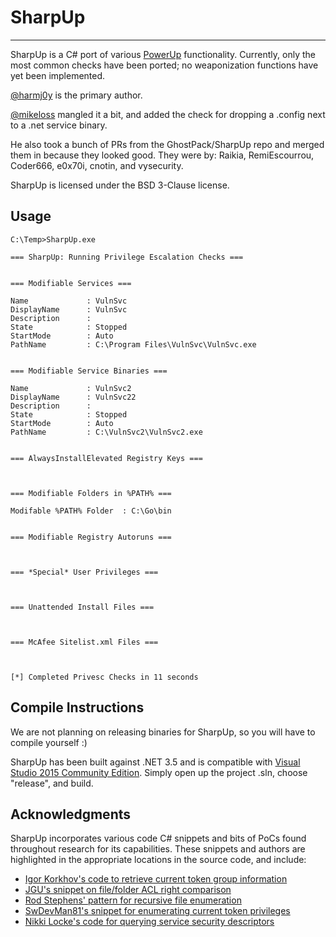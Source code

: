 # SharpUp

----

SharpUp is a C# port of various [PowerUp](https://github.com/PowerShellMafia/PowerSploit/blob/dev/Privesc/PowerUp.ps1) functionality. Currently, only the most common checks have been ported; no weaponization functions have yet been implemented.

[@harmj0y](https://twitter.com/harmj0y) is the primary author.

[@mikeloss](https://twitter.com/mikeloss) mangled it a bit, and added the check for dropping a .config next to a .net service binary.

He also took a bunch of PRs from the GhostPack/SharpUp repo and merged them in because they looked good.
They were by: Raikia, RemiEscourrou, Coder666, e0x70i, cnotin, and vysecurity.

SharpUp is licensed under the BSD 3-Clause license.

## Usage

    C:\Temp>SharpUp.exe

    === SharpUp: Running Privilege Escalation Checks ===


    === Modifiable Services ===

    Name             : VulnSvc
    DisplayName      : VulnSvc
    Description      :
    State            : Stopped
    StartMode        : Auto
    PathName         : C:\Program Files\VulnSvc\VulnSvc.exe


    === Modifiable Service Binaries ===

    Name             : VulnSvc2
    DisplayName      : VulnSvc22
    Description      :
    State            : Stopped
    StartMode        : Auto
    PathName         : C:\VulnSvc2\VulnSvc2.exe


    === AlwaysInstallElevated Registry Keys ===



    === Modifiable Folders in %PATH% ===

    Modifable %PATH% Folder  : C:\Go\bin


    === Modifiable Registry Autoruns ===



    === *Special* User Privileges ===



    === Unattended Install Files ===



    === McAfee Sitelist.xml Files ===



    [*] Completed Privesc Checks in 11 seconds

## Compile Instructions

We are not planning on releasing binaries for SharpUp, so you will have to compile yourself :)

SharpUp has been built against .NET 3.5 and is compatible with [Visual Studio 2015 Community Edition](https://go.microsoft.com/fwlink/?LinkId=532606&clcid=0x409). Simply open up the project .sln, choose "release", and build.

## Acknowledgments

SharpUp incorporates various code C# snippets and bits of PoCs found throughout research for its capabilities. These snippets and authors are highlighted in the appropriate locations in the source code, and include:

* [Igor Korkhov's code to retrieve current token group information](https://stackoverflow.com/questions/2146153/how-to-get-the-logon-sid-in-c-sharp/2146418#2146418)
* [JGU's snippet on file/folder ACL right comparison](https://stackoverflow.com/questions/1410127/c-sharp-test-if-user-has-write-access-to-a-folder/21996345#21996345)
* [Rod Stephens' pattern for recursive file enumeration](http://csharphelper.com/blog/2015/06/find-files-that-match-multiple-patterns-in-c/)
* [SwDevMan81's snippet for enumerating current token privileges](https://stackoverflow.com/questions/4349743/setting-size-of-token-privileges-luid-and-attributes-array-returned-by-gettokeni)
* [Nikki Locke's code for querying service security descriptors](https://stackoverflow.com/questions/15771998/how-to-give-a-user-permission-to-start-and-stop-a-particular-service-using-c-sha/15796352#15796352)
